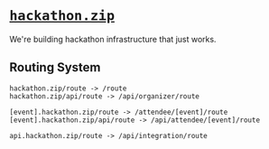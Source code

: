 # [`hackathon.zip`](https://hackathon.zip)

We're building hackathon infrastructure that just works.

## Routing System

```
hackathon.zip/route -> /route
hackathon.zip/api/route -> /api/organizer/route
```

```
[event].hackathon.zip/route -> /attendee/[event]/route
[event].hackathon.zip/api/route -> /api/attendee/[event]/route
```

```
api.hackathon.zip/route -> /api/integration/route
```
